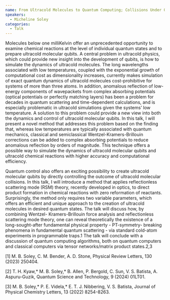 ```yaml
---
name: From Ultracold Molecules to Quantum Computing; Collisions Under Quantum Control
speakers:
  - Micheline Soley
categories:
  - Talk
---
```


Molecules below one milliKelvin offer an unprecedented opportunity to examine chemical reactions at the level of individual quantum states and to prepare ultracold molecular qubits. A central problem in ultracold physics, which could provide new insight into the development of qubits, is how to simulate the dynamics of ultracold molecules. The long wavelengths associated with low temperatures, coupled with the exponential growth of computational cost as dimensionality increases, currently makes simulation of exact quantum dynamics of ultracold molecules cost-prohibitive for systems of more than three atoms. In addition, anomalous reflection of low-energy components of wavepackets from complex absorbing potentials (optical potentials or perfectly matching layers) has been a problem for decades in quantum scattering and time-dependent calculations, and is especially problematic in ultracold simulations given the systems’ low temperature. A solution to this problem could provide a new view into both the dynamics and control of ultracold molecular qubits. In this talk, I will present a novel method that addresses this problem based on the finding that, whereas low temperatures are typically associated with quantum mechanics, classical and semiclassical Wentzel-Kramers-Brillouin corrections can be added to complex absorbing potentials to reduce anomalous reflection by orders of magnitude. This technique offers a possible way to simulate the dynamics of ultracold molecular qubits and ultracold chemical reactions with higher accuracy and computational efficiency.

Quantum control also offers an exciting possibility to create ultracold molecular qubits by directly controlling the outcome of ultracold molecular collisions. In this talk, I will introduce a method that applies reflectionless scattering mode (RSM) theory, recently developed in optics, to direct product formation in chemical reactions with zero reformation of reactants. Surprisingly, the method only requires two variable parameters, which offers an efficient and unique approach to the creation of ultracold molecules in desired quantum states. The talk will discuss how, by combining Wentzel- Kramers-Brillouin force analysis and reflectionless scattering mode theory, one can reveal theoretically the existence of a long-sought-after fundamental physical property - PT-symmetry- breaking phenomena in fundamental quantum scattering - via standard cold-atom experiments in programmable traps.1 The talk will conclude with a discussion of quantum computing algorithms, both on quantum computers and classical computers via tensor networks/matrix product states.2,3

[1] M. B. Soley, C. M. Bender, A. D. Stone, Physical Review Letters, 130 (2023) 250404.

[2] T. H. Kyaw,* M. B. Soley,* B. Allen, P. Bergold, C. Sun, V. S. Batista, A. Aspuru-Guzik, Quantum Science and Technology, 9 (2024) 01LT01.

[3] M. B. Soley,* P. E. Videla,* E. T. J. Nibbering, V. S. Batista, Journal of Physical Chemistry Letters, 13 (2022) 8254-8263.
